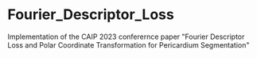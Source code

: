# Fourier_Descriptor_Loss
Implementation of the CAIP 2023 conferernce paper "Fourier Descriptor Loss and Polar Coordinate Transformation for Pericardium Segmentation"
